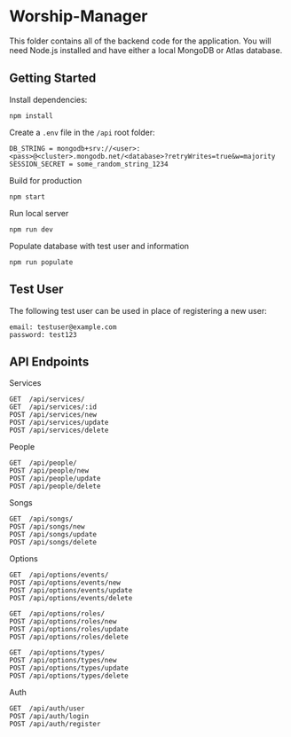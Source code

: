 # Worship-Manager

This folder contains all of the backend code for the application. You will need Node.js installed and have either a local MongoDB or Atlas database.

## Getting Started

Install dependencies:
```
npm install
```

Create a `.env` file in the `/api` root folder:
```
DB_STRING = mongodb+srv://<user>:<pass>@<cluster>.mongodb.net/<database>?retryWrites=true&w=majority
SESSION_SECRET = some_random_string_1234
```

Build for production
```
npm start
```

Run local server
```
npm run dev
```

Populate database with test user and information
```
npm run populate
```

## Test User

The following test user can be used in place of registering a new user:
```
email: testuser@example.com
password: test123
```

## API Endpoints

Services
```
GET  /api/services/
GET  /api/services/:id
POST /api/services/new
POST /api/services/update
POST /api/services/delete
```

People
```
GET  /api/people/
POST /api/people/new
POST /api/people/update
POST /api/people/delete
```

Songs
```
GET  /api/songs/
POST /api/songs/new
POST /api/songs/update
POST /api/songs/delete
```

Options
```
GET  /api/options/events/
POST /api/options/events/new
POST /api/options/events/update
POST /api/options/events/delete

GET  /api/options/roles/
POST /api/options/roles/new
POST /api/options/roles/update
POST /api/options/roles/delete

GET  /api/options/types/
POST /api/options/types/new
POST /api/options/types/update
POST /api/options/types/delete
```

Auth
```
GET  /api/auth/user
POST /api/auth/login
POST /api/auth/register
```